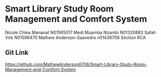 # Smart Library Study Room Management and Comfort System
Nicole Chlea Manaoat N01565017
Medi Muamba Nzambi N01320883
Safah Virk N01596470
Mathew Anderson-Saavedra n01436706 Section RCA

## Git Link

https://github.com/MathewAnderson6706/Smart-Library-Study-Room-Management-and-Comfort-System